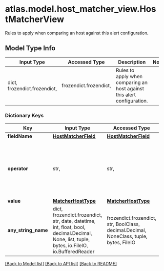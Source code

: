 # atlas.model.host_matcher_view.HostMatcherView

Rules to apply when comparing an host against this alert configuration.

## Model Type Info
Input Type | Accessed Type | Description | Notes
------------ | ------------- | ------------- | -------------
dict, frozendict.frozendict,  | frozendict.frozendict,  | Rules to apply when comparing an host against this alert configuration. | 

### Dictionary Keys
Key | Input Type | Accessed Type | Description | Notes
------------ | ------------- | ------------- | ------------- | -------------
**fieldName** | [**HostMatcherField**](HostMatcherField.md) | [**HostMatcherField**](HostMatcherField.md) |  | [optional] 
**operator** | str,  | str,  | Comparison operator to apply when checking the current metric value against **matcher[n].value**. | [optional] must be one of ["EQUALS", "CONTAINS", "STARTS_WITH", "ENDS_WITH", "NOT_EQUALS", "NOT_CONTAINS", "REGEX", ] 
**value** | [**MatcherHostType**](MatcherHostType.md) | [**MatcherHostType**](MatcherHostType.md) |  | [optional] 
**any_string_name** | dict, frozendict.frozendict, str, date, datetime, int, float, bool, decimal.Decimal, None, list, tuple, bytes, io.FileIO, io.BufferedReader | frozendict.frozendict, str, BoolClass, decimal.Decimal, NoneClass, tuple, bytes, FileIO | any string name can be used but the value must be the correct type | [optional]

[[Back to Model list]](../../README.md#documentation-for-models) [[Back to API list]](../../README.md#documentation-for-api-endpoints) [[Back to README]](../../README.md)

